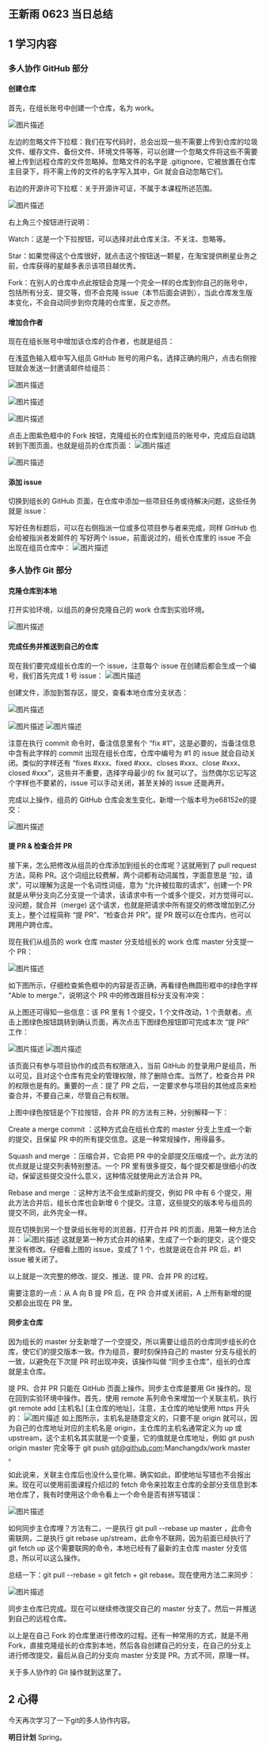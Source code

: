 ## 王新雨 0623 当日总结

## 1 学习内容
### 多人协作 GitHub 部分
#### 创建仓库
首先，在组长账号中创建一个仓库，名为 work。

![图片描述](https://dn-simplecloud.shiyanlou.com/courses/uid1080331-20190623-1561302201132)

左边的忽略文件下拉框：我们在写代码时，总会出现一些不需要上传到仓库的垃圾文件、缓存文件、备份文件、环境文件等等，可以创建一个忽略文件将这些不需要被上传到远程仓库的文件忽略掉。忽略文件的名字是 .gitignore，它被放置在仓库主目录下，将不需上传的文件的名字写入其中，Git 就会自动忽略它们。

右边的开源许可下拉框：关于开源许可证，不属于本课程所述范围。

![图片描述](https://dn-simplecloud.shiyanlou.com/courses/uid1080331-20190623-1561302124578)

右上角三个按钮进行说明：

Watch：这是一个下拉按钮，可以选择对此仓库关注、不关注、忽略等。

Star：如果觉得这个仓库很好，就点击这个按钮送一颗星，在淘宝提供刷星业务之前，仓库获得的星越多表示该项目越优秀。

Fork：在别人的仓库中点此按钮会克隆一个完全一样的仓库到你自己的账号中，包括所有分支、提交等，但不会克隆 issue（本节后面会讲到），当此仓库发生版本变化，不会自动同步到你克隆的仓库里，反之亦然。

#### 增加合作者

现在在组长账号中增加该仓库的合作者，也就是组员：

在浅蓝色输入框中写入组员 GitHub 账号的用户名，选择正确的用户，点击右侧按钮就会发送一封邀请邮件给组员：

![图片描述](https://dn-simplecloud.shiyanlou.com/courses/uid1080331-20190623-1561302770775)

![图片描述](https://dn-simplecloud.shiyanlou.com/courses/uid1080331-20190623-1561302776820)

![图片描述](https://dn-simplecloud.shiyanlou.com/courses/uid1080331-20190623-1561302865974)

点击上图紫色框中的 Fork 按钮，克隆组长的仓库到组员的账号中，完成后自动跳转到下图页面，也就是组员的仓库页面：
![图片描述](https://dn-simplecloud.shiyanlou.com/courses/uid1080331-20190623-1561302968926)

![图片描述](https://dn-simplecloud.shiyanlou.com/courses/uid1080331-20190623-1561303031452)

#### 添加 issue

切换到组长的 GitHub 页面，在仓库中添加一些项目任务或待解决问题，这些任务就是 issue：

写好任务标题后，可以在右侧指派一位或多位项目参与者来完成，同样 GitHub 也会给被指派者发邮件的
写好两个 issue，前面说过的，组长仓库里的 issue 不会出现在组员仓库中：
![图片描述](https://dn-simplecloud.shiyanlou.com/courses/uid1080331-20190623-1561303558783)


### 多人协作 Git 部分

#### 克隆仓库到本地

打开实验环境，以组员的身份克隆自己的 work 仓库到实验环境。

![图片描述](https://dn-simplecloud.shiyanlou.com/courses/uid1080331-20190623-1561304073616)

#### 完成任务并推送到自己的仓库

现在我们要完成组长仓库的一个 issue，注意每个 issue 在创建后都会生成一个编号，我们首先完成 1 号 issue：
![图片描述](https://dn-simplecloud.shiyanlou.com/courses/uid1080331-20190623-1561304384054)

创建文件，添加到暂存区，提交，查看本地仓库分支状态：

![图片描述](https://dn-simplecloud.shiyanlou.com/courses/uid1080331-20190623-1561304638234)

![图片描述](https://dn-simplecloud.shiyanlou.com/courses/uid1080331-20190623-1561304656243)
![图片描述](https://dn-simplecloud.shiyanlou.com/courses/uid1080331-20190623-1561304711469)

注意在执行 commit 命令时，备注信息里有个 “fix #1”，这是必要的，当备注信息中含有此字样的 commit 出现在组长仓库，仓库中编号为 #1 的 issue 就会自动关闭。类似的字样还有 “fixes #xxx、fixed #xxx、closes #xxx、close #xxx、closed #xxx”，这些并不重要，选择字母最少的 fix 就可以了。当然偶尔忘记写这个字样也不要紧的，issue 可以手动关闭，甚至关掉的 issue 还能再开。

完成以上操作，组员的 GitHub 仓库会发生变化，新增一个版本号为e68152e的提交：

![图片描述](https://dn-simplecloud.shiyanlou.com/courses/uid1080331-20190623-1561304845294)

#### 提 PR & 检查合并 PR

接下来，怎么把修改从组员的仓库添加到组长的仓库呢？这就用到了 pull request 方法，简称 PR。这个词组比较费解，两个词都有动词属性，字面意思是 “拉，请求”，可以理解为这是一个名词性词组，意为 “允许被拉取的请求”，创建一个 PR 就是从甲分支向乙分支提一个请求，该请求中有一个或多个提交，对方觉得可以、没问题，就合并（merge) 这个请求，也就是把请求中所有提交的修改增加到乙分支上，整个过程简称 “提 PR”、“检查合并 PR”。提 PR 既可以在仓库内，也可以跨用户跨仓库。

现在我们从组员的 work 仓库 master 分支给组长的 work 仓库 master 分支提一个 PR：

![图片描述](https://dn-simplecloud.shiyanlou.com/courses/uid1080331-20190623-1561305016222)

如下图所示，仔细检查紫色框中的内容是否正确，再看绿色椭圆形框中的绿色字样 “Able to merge.”，说明这个 PR 中的修改跟目标分支没有冲突：

从上图还可得知一些信息：该 PR 里有 1 个提交，1 个文件改动，1 个贡献者。点击上图绿色按钮跳转到确认页面，再次点击下图绿色按钮即可完成本次 “提 PR” 工作：

![图片描述](https://dn-simplecloud.shiyanlou.com/courses/uid1080331-20190623-1561305137866)
![图片描述](https://dn-simplecloud.shiyanlou.com/courses/uid1080331-20190623-1561305426365)

该页面只有参与项目协作的成员有权限进入，当前 GitHub 的登录用户是组员，所以可见，且对这个仓库有完全的管理权限，除了删除仓库。当然了，检查合并 PR 的权限也是有的。重要的一点：提了 PR 之后，一定要求参与项目的其他成员来检查合并，不要自己来，尽管自己有权限。

上图中绿色按钮是个下拉按钮，合并 PR 的方法有三种，分别解释一下：

Create a merge commit ：这种方式会在组长仓库的 master 分支上生成一个新的提交，且保留 PR 中的所有提交信息。这是一种常规操作，用得最多。

Squash and merge ：压缩合并，它会把 PR 中的全部提交压缩成一个。此方法的优点就是让提交列表特别整洁。一个 PR 里有很多提交，每个提交都是很细小的改动，保留这些提交没什么意义，这种情况就使用此方法合并 PR。

Rebase and merge ：这种方法不会生成新的提交，例如 PR 中有 6 个提交，用此方法合并后，组长仓库也会新增 6 个提交。注意，这些提交的版本号与组员的提交不同，此外完全一样。

现在切换到另一个登录组长账号的浏览器，打开合并 PR 的页面，用第一种方法合并：
![图片描述](https://dn-simplecloud.shiyanlou.com/courses/uid1080331-20190624-1561306961042)
这就是第一种方式合并的结果，生成了一个新的提交，这个提交里没有修改。仔细看上图的 issue，变成了 1 个，也就是说在合并 PR 后，#1 issue 被关闭了。

以上就是一次完整的修改、提交、推送、提 PR、合并 PR 的过程。

需要注意的一点：从 A 向 B 提 PR 后，在 PR 合并或关闭前，A 上所有新增的提交都会出现在 PR 里。

#### 同步主仓库

因为组长的 master 分支新增了一个空提交，所以需要让组员的仓库同步组长的仓库，使它们的提交版本一致。作为组员，要时刻保持自己的 master 分支与组长的一致，以避免在下次提 PR 时出现冲突，该操作叫做 “同步主仓库”，组长的仓库就是主仓库。

提 PR、合并 PR 只能在 GitHub 页面上操作。同步主仓库是要用 Git 操作的。现在回到实验环境中操作。首先，使用 remote 系列命令来增加一个关联主机，执行 git remote add [主机名] [主仓库的地址]，注意，主仓库的地址使用 https 开头的：
![图片描述](https://dn-simplecloud.shiyanlou.com/courses/uid1080331-20190624-1561306947529)
如上图所示，主机名是随意定义的，只要不是 origin 就可以，因为自己的仓库地址对应的主机名是 origin，主仓库的主机名通常定义为 up 或 upstream，这个主机名其实就是一个变量，它的值就是仓库地址，例如 git push origin master 完全等于 git push git@github.com:Manchangdx/work master 。

如此说来，关联主仓库后也没什么变化嘛，确实如此，即使地址写错也不会报出来。现在可以使用前面课程介绍过的 fetch 命令来拉取主仓库的全部分支信息到本地仓库了，我有时使用这个命令看上一个命令是否有拼写错误：

![图片描述](https://dn-simplecloud.shiyanlou.com/courses/uid1080331-20190624-1561307278726)

如何同步主仓库哩？方法有二，一是执行 git pull --rebase up master ，此命令需联网，二是执行 git rebase up/stream，此命令不联网，因为前面已经执行了 git fetch up 这个需要联网的命令，本地已经有了最新的主仓库 master 分支信息，所以可以这么操作。

总结一下：git pull --rebase = git fetch + git rebase。现在使用方法二来同步：

![图片描述](https://dn-simplecloud.shiyanlou.com/courses/uid1080331-20190624-1561307348839)

同步主仓库已完成。现在可以继续修改提交自己的 master 分支了。然后一并推送到自己的远程仓库。

以上是在自己 Fork 的仓库里进行修改的过程。还有一种常用的方式，就是不用 Fork，直接克隆组长的仓库到本地，然后各自创建自己的分支，在自己的分支上进行修改提交，最后从自己的分支向 master 分支提 PR。方式不同，原理一样。

关于多人协作的 Git 操作就到这里了。




## 2 心得

今天再次学习了一下git的多人协作内容。

**明日计划**
Spring。